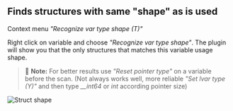 ## Finds structures with same "shape" as is used 
Context menu *"Recognize var type shape (T)"*

Right click on variable and choose *"Recognize var type shape"*. The plugin will show you that the only structures that matches this variable usage shape.

>📝 **Note:** For better results use *"Reset pointer type"* on a variable before the scan. (Not always works well, more reliable *"Set lvar type (Y)"* and then type *__int64* or *int* according pointer size)

![Struct shape](struct-shape.gif)
